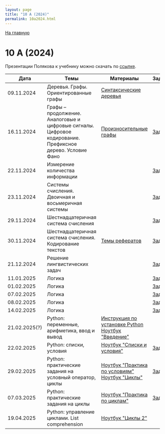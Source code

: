 ```yaml
---
layout: page
title: "10 А (2024)"
permalink: 10a2024.html
---
```

[На главную](https://pkholyavin.github.io)

# 10 А (2024)

Презентации Полякова к учебнику можно скачать по [ссылке](http://kpolyakov.spb.ru/school/basebook/slides.htm).

| Дата | Темы | Материалы | Задание |
|---|---|---|---|
|09.11.2024|Деревья. Графы. Ориентированные графы|[Синтаксические деревья](syntax_trees.html)||
|16.11.2024|Графы &ndash; продолжение. Аналоговые и цифровые сигналы.<br>   Цифровое кодирование. Префиксное дерево. Условие Фано|[Произносительные графы](pronunciation_graphs.html)|[Задание](10a_task_16112024.html)|
|22.11.2024|Измерение количества информации||[Задание](10a_task_22112024.html)|
|23.11.2024|Системы счисления. Двоичная и восьмеричная системы||[Задание](10a_task_23112024.html)|
|29.11.2024|Шестнадцатеричная система счисления||[Задание](10a_task_29112024.html)|
|30.11.2024|Шестнадцатеричная система счисления. Кодирование текстов|[Темы рефератов](10a_essays.html)|[Задание](10a_task_30112024.html)|
|21.12.2024|Решение лингвистических задач||[Задание](images/sango_numbers.jpg)|
|11.01.2025|Логика||[Задание](10a_task_11012025.html)|
|01.02.2025|Логика||[Задание](10a_task_01022025.html)|
|07.02.2025|Логика||[Задание](10a_task_07022025.html)|
|08.02.2025|Логика||[Задание](10a_task_08022025.html)|
|14.02.2025|Логика||[Задание](10a_task_14022025.html)|
|21.02.2025(?)|Python: переменные, арифметика, ввод и вывод|[Инструкция по установке Python](install_python.html)<br>[Ноутбук "Введение"](https://colab.research.google.com/github/PKholyavin/compsci/blob/main/ipynb/variables.ipynb)||
|22.02.2025|Python: списки, условия|[Ноутбук "Списки и условия"](https://colab.research.google.com/github/PKholyavin/compsci/blob/main/ipynb/lists_and_conditions.ipynb)|[Задание](10a_task_22022025.html)|
|29.02.2025|Python: практические задания на условный оператор, циклы|[Ноутбук "Практика по условиям"](https://colab.research.google.com/github/PKholyavin/compsci/blob/main/ipynb/conditions_practice.ipynb)<br>[Ноутбук "Циклы"](https://colab.research.google.com/github/PKholyavin/compsci/blob/main/ipynb/loops_simple.ipynb)|[Задание](10a_task_01032025.html)|
|07.03.2025|Python: практические задания на циклы|[Ноутбук "Практика по циклам"](https://colab.research.google.com/github/PKholyavin/compsci/blob/main/ipynb/loops_practice_simple.ipynb)|[Задание](10a_task_07032025.html)|
|19.04.2025|Python: управление циклами. List comprehension|[Ноутбук "Циклы 2"](https://colab.research.google.com/github/PKholyavin/compsci/blob/main/ipynb/comprehension_10a.ipynb)||